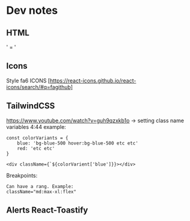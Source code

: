 # Dev notes

## HTML

' = &apos;

## Icons

Style fa6
ICONS [https://react-icons.github.io/react-icons/search/#q=fagithub]

## TailwindCSS

https://www.youtube.com/watch?v=guh9qzxkb1o -> setting class name variables 4:44
example:

    const colorVariants = {
        blue: 'bg-blue-500 hover:bg-blue-500 etc etc'
        red: 'etc etc'
    }

    <div className={`${colorVarient['blue']}}></div>

Breakpoints:

    Can have a rang. Example:
    className="md:max-xl:flex"

## Alerts React-Toastify
